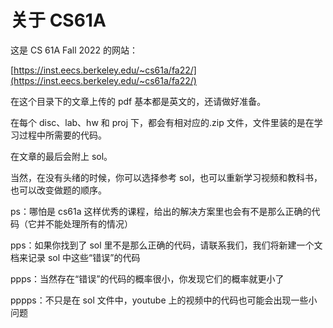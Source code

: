 # 关于 CS61A

这是 CS 61A Fall 2022 的网站：

[https://inst.eecs.berkeley.edu/~cs61a/fa22/](https://inst.eecs.berkeley.edu/~cs61a/fa22/)

在这个目录下的文章上传的 pdf 基本都是英文的，还请做好准备。

在每个 disc、lab、hw 和 proj 下，都会有相对应的.zip 文件，文件里装的是在学习过程中所需要的代码。

在文章的最后会附上 sol。

当然，在没有头绪的时候，你可以选择参考 sol，也可以重新学习视频和教科书，也可以改变做题的顺序。

ps：哪怕是 cs61a 这样优秀的课程，给出的解决方案里也会有不是那么正确的代码（它并不能处理所有的情况）

pps：如果你找到了 sol 里不是那么正确的代码，请联系我们，我们将新建一个文档来记录 sol 中这些“错误”的代码

ppps：当然存在“错误”的代码的概率很小，你发现它们的概率就更小了

pppps：不只是在 sol 文件中，youtube 上的视频中的代码也可能会出现一些小问题
